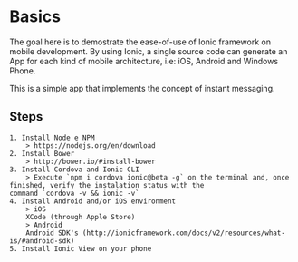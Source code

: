 # Basics

The goal here is to demostrate the ease-of-use of Ionic framework on mobile development. By using Ionic, a single source code can generate an App for each kind of mobile architecture, i.e: iOS, Android and Windows Phone.

This is a simple app that implements the concept of instant messaging. 


## Steps

	1. Install Node e NPM
		> https://nodejs.org/en/download
	2. Install Bower
		> http://bower.io/#install-bower
	3. Install Cordova and Ionic CLI
		> Execute `npm i cordova ionic@beta -g` on the terminal and, once finished, verify the instalation status with the 
	command `cordova -v && ionic -v`
	4. Install Android and/or iOS environment
		> iOS
    	XCode (through Apple Store)
		> Android
    	Android SDK's (http://ionicframework.com/docs/v2/resources/what-is/#android-sdk)
	5. Install Ionic View on your phone 

